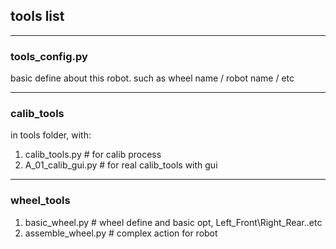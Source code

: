 

## **tools list**
---
### tools_config.py

basic define about this robot. such as wheel name / robot name / etc

---
### calib_tools
in tools folder, with:
   1. calib_tools.py    # for calib process
   2. A_01_calib_gui.py # for real calib_tools with gui

---
### wheel_tools
   1. basic_wheel.py    # wheel define and basic opt, Left_Front\Right_Rear..etc
   2. assemble_wheel.py  # complex action for robot

